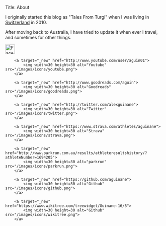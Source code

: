 Title: About

<p>
I originally started this blog as "Tales From Turgi" when I was living in
<a href="/tag/switzerland.html">Switzerland</a> in 2010.
</p>
<p>
After moving back to Australia, I have tried to update it when ever I travel, and sometimes for other things.
</p>

<p>
        <a target="_new" href="http://www.facebook.com/alexguinane">
            <img width=30 height=30 alt="Facebook" src="/images/icons/facebook.png">
        </a>

        <a target="_new" href="http://www.youtube.com/user/aguin01">
            <img width=30 height=30 alt="Youtube" src="/images/icons/youtube.png">
        </a>

        <a target="_new" href="http://www.goodreads.com/aguin">
            <img width=30 height=30 alt="Goodreads" src="/images/icons/goodreads.png">
        </a>

        <a target="_new" href="http://twitter.com/alexguinane">
            <img width=30 height=30 alt="Twitter" src="/images/icons/twitter.png">
        </a>

        <a target="_new" href="https://www.strava.com/athletes/aguinane">
            <img width=30 height=30 alt="Strava" src="/images/icons/strava.png">
        </a>

        <a target="_new" href="http://www.parkrun.com.au/results/athleteresultshistory/?athleteNumber=1694205">
            <img width=30 height=30 alt="parkrun" src="/images/icons/parkrun.png">
        </a>

        <a target="_new" href="https://github.com/aguinane">
            <img width=30 height=30 alt="Github" src="/images/icons/github.png">
        </a>

        <a target="_new" href="https://www.wikitree.com/treewidget/Guinane-16/5">
            <img width=30 height=30 alt="Github" src="/images/icons/wikitree.png">
        </a>

</p>